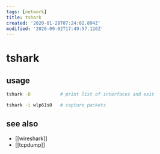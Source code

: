 ```yaml
---
tags: [network]
title: tshark
created: '2020-01-28T07:24:02.894Z'
modified: '2020-09-02T17:49:57.126Z'
---
```


# tshark

## usage
```sh
tshark -D           # print list of interfaces and exit

tshark -i wlp61s0   # capture packets
```

## see also
- [[wireshark]]
- [[tcpdump]]
